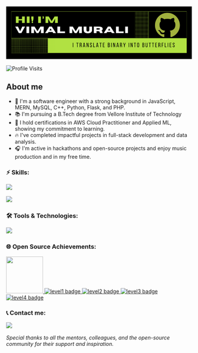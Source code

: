 <!-- Header -->
![](https://github.com/Vimall03/Portfolio-Template/blob/main/banner.png)<br>

<img src="https://komarev.com/ghpvc/?username=vimall03&label=Profile%20Views&color=0e75b6&style=flat" alt="Profile Visits" />
<!-- 
<p align="center"> 
  Visitor count<br>
  <img src="https://profile-counter.glitch.me/vimall03/count.svg" />
</p>
 -->

## About me
<!-- Introduction -->

- 🔭 I'm a software engineer with a strong background in JavaScript, MERN, MySQL, C++, Python, Flask, and PHP.
- 📚 I'm pursuing a B.Tech degree from Vellore Institute of Technology
- 🎐 I hold certifications in AWS Cloud Practitioner and Applied ML, showing my commitment to learning. 
- 🔥 I've completed impactful projects in full-stack development and data analysis. 
- 🎧 I'm active in hackathons and open-source projects and enjoy music production and in my free time.


<!-- Skills -->
<h3 >⚡ Skills:</h3>
<p >
  <a href="https://skillicons.dev">
    <img src="https://skillicons.dev/icons?i=js,html,css,react,mongodb,php,nodejs,express,py" />
  </a>
</p>
<p >
  <a href="https://skillicons.dev">
    <img src="https://skillicons.dev/icons?i=mysql,cpp," />
  </a>
</p>

<h3 >🛠️ Tools & Technologies:</h3>
<p >
  <a href="https://skillicons.dev">
    <img src="https://skillicons.dev/icons?i=git,github,aws,vscode,devto,figma,bootstrap,tailwind," />
  </a>
</p>

<!-- Stats -->
<!-- <h3 >🔥Stats:</h3>
<p >
  <img src="https://github-readme-stats.vercel.app/api?username=vimall03&show_icons=true&theme=radical"/>
</p> -->
<h3>🌐 Open Source Achievements:  </h3>

<div>
<!--   <a href="https://gssoc.girlscript.tech/leaderboard?year=2024">
    <img src="https://gssoc.girlscript.tech/badges/1.png?imwidth=96" alt="Explorer Badge" width="100" height="100">
    <img src="https://gssoc.girlscript.tech/badges/2.png?imwidth=96" alt="Adventurer Badge" width="100" height="100">
  </a> -->
  <a href="https://holopin.me/vimalll03">
    <img src="https://assets.holopin.io/eyJidWNrZXQiOiJob2xvcGluLWFzc2V0cyIsImtleSI6ImFzc2V0cy9jbGFqeHF4eTUwNDMzMDhqc3k3bXp1NmlwIiwiZWRpdHMiOnsicm90YXRlIjpudWxsfX0=" alt="" width="100" height="100">
    <img src="https://assets.holopin.io/hf2024levels/level1-sloth-code-0-0-0-0.webp" alt="level1 badge" width="100" height="100">
    <img src="https://assets.holopin.io/hf2024levels/level2-sloth-code-0-0-0-0.webp" alt="level2 badge" width="100" height="100">
    <img src="https://assets.holopin.io/hf2024levels/level3-sloth-code-0-0-0-0.webp" alt="level3 badge" width="100" height="100">
    <img src="https://assets.holopin.io/hf2024levels/level4-sloth-code-0-0-0-0.webp" alt="level4 badge" width="100" height="100">
  </a>
</div> 


<h3>📞 Contact me:</h3>
<p>
  <a href="https://linktr.ee/vimall03">
    <img src="https://skillicons.dev/icons?i=linkedin,gmail" />
  </a>
</p>

<!-- Acknowledgements -->
<p >
  <em>Special thanks to all the mentors, colleagues, and the open-source community for their support and inspiration.</em>
</p>

